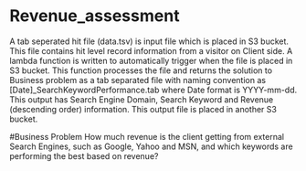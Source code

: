 # Revenue_assessment
A tab seperated hit file (data.tsv) is input file which is placed in S3 bucket. This file contains hit level record information from a visitor on Client side. A lambda function is written to automatically trigger when the file is placed in S3 bucket. This function processes the file and returns the solution to Business problem as a tab separated file with naming convention as [Date]_SearchKeywordPerformance.tab where Date format is YYYY-mm-dd. This output has Search Engine Domain, Search Keyword and Revenue (descending order) information. This output file is placed in another S3 bucket.

#Business Problem
How much revenue is the client getting from external Search Engines, such as Google, Yahoo and MSN, and which keywords are performing the best based on revenue?
